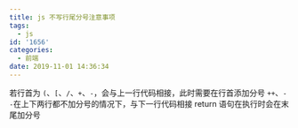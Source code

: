 ```yaml
---
title: js 不写行尾分号注意事项
tags:
  - js
id: '1656'
categories:
  - 前端
date: 2019-11-01 14:36:34
---
```


若行首为 `(`、`[`、`/`、`+`、`-`，会与上一行代码相接，此时需要在行首添加分号
`++`、`--`在上下两行都不加分号的情况下，与下一行代码相接
return 语句在执行时会在末尾加分号
